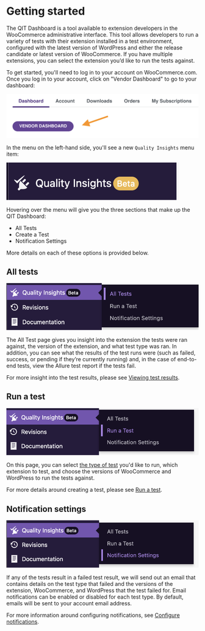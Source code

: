 # Getting started

The QIT Dashboard is a tool available to extension developers in the WooCommerce administrative interface. This tool allows developers to run a variety of tests with their extension installed in a test environment, configured with the latest version of WordPress and either the release candidate or latest version of WooCommerce. If you have multiple extensions, you can select the extension you’d like to run the tests against.

To get started, you'll need to log in to your account on WooCommerce.com. Once you log in to your account, click on "Vendor Dashboard" to go to your dashboard:

![go-to-dashboard](_media/go-to-dashboard.png ":size=50%")

In the menu on the left-hand side, you'll see a new `Quality Insights` menu item:

![qi-menu-option](_media/qi-menu-option.png ":size=40%")

Hovering over the menu will give you the three sections that make up the QIT Dashboard:

- All Tests
- Create a Test
- Notification Settings

More details on each of these options is provided below.

## All tests

![all-tests-menu](_media/all-tests-menu.png ":size=50%")

The All Test page gives you insight into the extension the tests were ran against, the version of the extension, and what test type was ran. In addition, you can see what the results of the test runs were (such as failed, success, or pending if they’re currently running) and, in the case of end-to-end tests, view the Allure test report if the tests fail.

For more insight into the test results, please see [Viewing test results](dashboard/viewing-test-results.md).

## Run a test

![run-a-test-menu](_media/run-a-test-menu.png ":size=50%")

On this page, you can select [the type of test](dashboard/README.md#test-types) you'd like to run, which extension to test, and choose the versions of WooCommerce and WordPress to run the tests against.

For more details around creating a test, please see [Run a test](dashboard/run-a-test.md).

## Notification settings

![notification-settings-menu](_media/notification-settings-menu.png ":size=50%")

If any of the tests result in a failed test result, we will send out an email that contains details on the test type that failed and the versions of the extension, WooCommerce, and WordPress that the test failed for. Email notifications can be enabled or disabled for each test type. By default, emails will be sent to your account email address.

For more information around configuring notifications, see [Configure notifications](dashboard/notifications.md).

